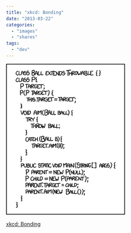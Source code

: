 ```yaml
---
title: "xkcd: Bonding"
date: "2013-03-22"
categories: 
  - "images"
  - "shares"
tags: 
  - "dev"
---
```


![](images/tumblr_mk0d5iZdfR1qz4vrlo1_400.png)

[xkcd: Bonding](http://xkcd.com/1188/)
